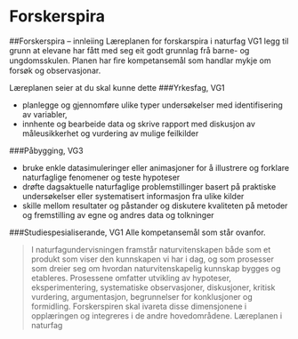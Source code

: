 # Forskerspira

##Forskerspira – innleiing
Læreplanen for forskarspira i naturfag VG1 legg til grunn at elevane har fått med seg eit godt grunnlag frå barne- og ungdomsskulen. Planen har ﬁre kompetansemål som handlar mykje om forsøk og observasjonar.

Læreplanen seier at du skal kunne dette
###Yrkesfag, VG1
- planlegge og gjennomføre ulike typer undersøkelser med identifisering av variabler,
- innhente og bearbeide data og skrive rapport med diskusjon av måleusikkerhet og vurdering av mulige feilkilder

###Påbygging, VG3
- bruke enkle datasimuleringer eller animasjoner for å illustrere og forklare naturfaglige fenomener og teste hypoteser
- drøfte dagsaktuelle naturfaglige problemstillinger basert på praktiske undersøkelser eller systematisert informasjon fra ulike kilder
- skille mellom resultater og påstander og diskutere kvaliteten på metoder og fremstilling av egne og andres data og tolkninger

###Studiespesialiserande, VG1
Alle kompetansemål som står ovanfor.
   
>  I naturfagundervisningen framstår naturvitenskapen både som et produkt som viser den kunnskapen vi har i dag, og som prosesser som dreier seg om hvordan
> naturvitenskapelig kunnskap bygges og etableres.
> Prosessene omfatter utvikling av hypoteser,
> eksperimentering, systematiske observasjoner, diskusjoner, kritisk vurdering, argumentasjon, begrunnelser for konklusjoner og formidling. Forskerspiren skal ivareta disse dimensjonene i opplæringen og integreres i de andre
> hovedområdene. Læreplanen i naturfag

